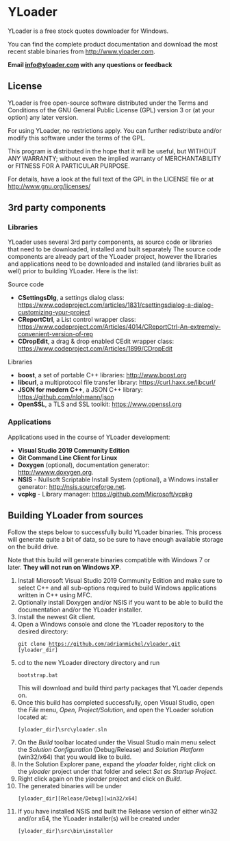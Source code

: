 # YLoader

YLoader is a free stock quotes downloader for Windows.

You can find the complete product documentation and download the most recent stable binaries from http://www.yloader.com.

**Email info@yloader.com with any questions or feedback**

## License
YLoader is free open-source software distributed under the Terms and Conditions of the GNU General Public License (GPL) version 3 or (at your option) any later version.

For using YLoader, no restrictions apply. You can further redistribute and/or modify this software under the terms of the GPL.

This program is distributed in the hope that it will be useful, but WITHOUT ANY WARRANTY; without even the implied warranty of MERCHANTABILITY or FITNESS FOR A PARTICULAR PURPOSE.

For details, have a look at the full text of the GPL in the LICENSE file or at http://www.gnu.org/licenses/

## 3rd party components
### Libraries
YLoader uses several 3rd party components, as source code or libraries that need to be downloaded, installed and built separately
The source code components are already part of the YLoader project, however the libraries and applications need to be downloaded and installed (and libraries built as well) prior to building YLoader. Here is the list:

Source code 
* **CSettingsDlg**, a settings dialog class: https://www.codeproject.com/articles/1831/csettingsdialog-a-dialog-customizing-your-project
* **CReportCtrl**, a List control wrapper class: https://www.codeproject.com/Articles/4014/CReportCtrl-An-extremely-convenient-version-of-rep
* **CDropEdit**, a drag & drop enabled CEdit wrapper class: https://www.codeproject.com/Articles/1899/CDropEdit

Libraries
* **boost**, a set of portable C++ libraries: http://www.boost.org
* **libcurl**, a multiprotocol file transfer library: https://curl.haxx.se/libcurl/
* **JSON for modern C++**, a JSON C++ library: https://github.com/nlohmann/json
* **OpenSSL**, a TLS and SSL toolkit: https://www.openssl.org

### Applications 
Applications used in the course of YLoader development:
* **Visual Studio 2019 Community Edition**
* **Git Command Line Client for Linux**
* **Doxygen** (optional), documentation generator: http://wwww.doxygen.org.
* **NSIS** - Nullsoft Scriptable Install System (optional), a Windows installer generator: http://nsis.sourceforge.net.
* **vcpkg** - Library manager: https://github.com/Microsoft/vcpkg

## Building YLoader from sources
Follow the steps below to successfully build YLoader binaries. This process will generate quite a bit of data, so be sure to have enough available storage on the build drive. 

Note that this build will generate binaries compatible with Windows 7 or later. **They will not run on Windows XP**.

1. Install Microsoft Visual Studio 2019 Community Edition and make sure to select C++ and all sub-options required to build Windows applications written in C++ using MFC. 
3. Optionally install Doxygen and/or NSIS if you want to be able to build the documentation and/or the YLoader installer.
4. Install the newest Git client.
6. Open a Windows console and clone the YLoader repository to the desired directory:<pre><code>git clone https://github.com/adrianmichel/yloader.git [yloader_dir] </code></pre>
8. cd to the new YLoader directory directory and run <pre><code>bootstrap.bat</code></pre>This will download and build third party packages that YLoader depends on.
10. Once this build has completed successfully, open Visual Studio, open the *File* menu, *Open*, *Project/Solution*, and open the YLoader solution located at:<pre><code>[yloader_dir]\src\yloader.sln</code></pre>
12. On the *Build* toolbar located under the Visual Studio main menu select the *Solution Configuration* (Debug/Release) and *Solution Platform* (win32/x64) that you would like to build.
11. In the Solution Explorer pane, expand the *yloader* folder, right click on the *yloader* project under that folder and select *Set as Startup Project*.
12. Right click again on the *yloader* project and click on *Build*.
13. The generated binaries will be under <pre><code>[yloader_dir]\[Release/Debug]\[win32/x64]</pre></code>
14. If you have installed NSIS and built the Release version of either win32 and/or x64, the YLoader installer(s) will be created under<pre><code>[yloader_dir]\src\bin\installer</code></pre>
